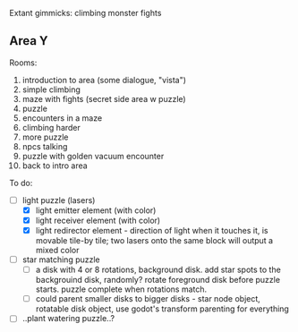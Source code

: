 Extant gimmicks:
	climbing
	monster fights

## Area Y
Rooms:
1. introduction to area (some dialogue, "vista")
2. simple climbing
3. maze with fights (secret side area w puzzle)
4. puzzle
5. encounters in a maze
6. climbing harder
7. more puzzle
8. npcs talking
9. puzzle with golden vacuum encounter
10. back to intro area

To do:
- [ ] light puzzle (lasers)
	- [x] light emitter element (with color)
	- [x] light receiver element (with color)
	- [x] light redirector element - direction of light when it touches it, is movable tile-by tile; two lasers onto the same block will output a mixed color
- [ ] star matching puzzle
	- [ ] a disk with 4 or 8 rotations, background disk. add star spots to the backgrouind disk, randomly? rotate foreground disk before puzzle starts. puzzle complete when rotations match.
	- [ ] could parent smaller disks to bigger disks -  star node object, rotatable disk object, use godot's transform parenting for everything
- [ ] ..plant watering puzzle..?